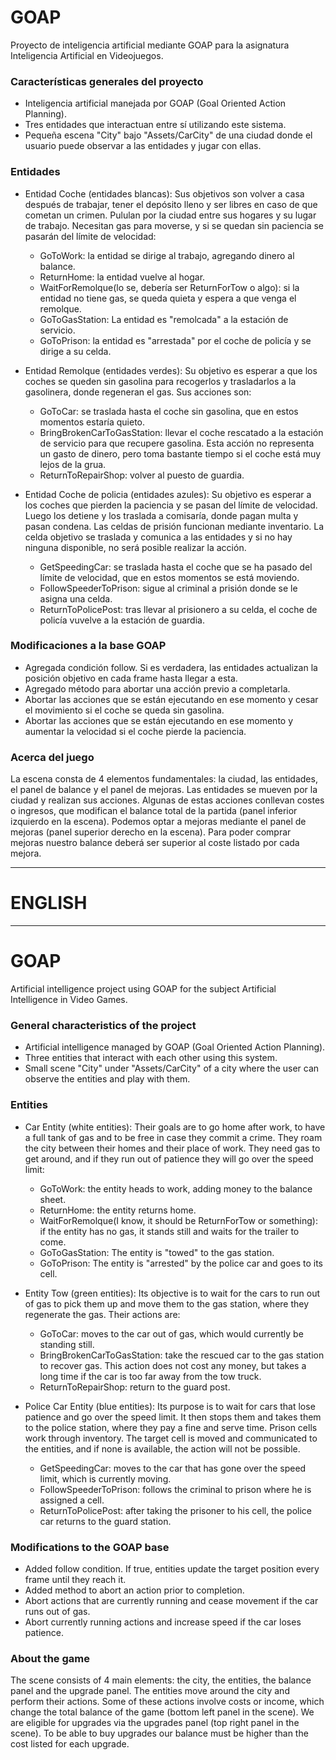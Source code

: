 # GOAP
Proyecto de inteligencia artificial mediante GOAP para la asignatura Inteligencia Artificial en Videojuegos.

### Características generales del proyecto
* Inteligencia artificial manejada por GOAP (Goal Oriented Action Planning).
* Tres entidades que interactuan entre sí utilizando este sistema.
* Pequeña escena "City" bajo "Assets/CarCity" de una ciudad donde el usuario puede observar a las entidades y jugar con ellas.

### Entidades
* Entidad Coche (entidades blancas): Sus objetivos son volver a casa después de trabajar, tener el depósito lleno y ser libres en caso de que cometan un crimen. Pululan por la ciudad entre sus hogares y su lugar de trabajo. Necesitan gas para moverse, y si se quedan sin paciencia se pasarán del límite de velocidad:
  * GoToWork: la entidad se dirige al trabajo, agregando dinero al balance.
  * ReturnHome: la entidad vuelve al hogar.
  * WaitForRemolque(lo se, debería ser ReturnForTow o algo): si la entidad no tiene gas, se queda quieta y espera a que venga el remolque.
  * GoToGasStation: La entidad es "remolcada" a la estación de servicio.
  * GoToPrison: la entidad es "arrestada" por el coche de policía y se dirige a su celda.

* Entidad Remolque (entidades verdes): Su objetivo es esperar a que los coches se queden sin gasolina para recogerlos y trasladarlos a la gasolinera, donde regeneran el gas. Sus acciones son:
  * GoToCar: se traslada hasta el coche sin gasolina, que en estos momentos estaría quieto.
  * BringBrokenCarToGasStation: llevar el coche rescatado a la estación de servicio para que recupere gasolina. Esta acción no representa un gasto de dinero, pero toma bastante tiempo si el coche está muy lejos de la grua.
  * ReturnToRepairShop: volver al puesto de guardia.

* Entidad Coche de policia (entidades azules): Su objetivo es esperar a los coches que pierden la paciencia y se pasan del límite de velocidad. Luego los detiene y los traslada a comisaría, donde pagan multa y pasan condena. Las celdas de prisión funcionan mediante inventario. La celda objetivo se traslada y comunica a las entidades y si no hay ninguna disponible, no será posible realizar la acción.
  * GetSpeedingCar: se traslada hasta el coche que se ha pasado del límite de velocidad, que en estos momentos se está moviendo.
  * FollowSpeederToPrison: sigue al criminal a prisión donde se le asigna una celda.
  * ReturnToPolicePost: tras llevar al prisionero a su celda, el coche de policía vuvelve a la estación de guardia.

### Modificaciones a la base GOAP
* Agregada condición follow. Si es verdadera, las entidades actualizan la posición objetivo en cada frame hasta llegar a esta.
* Agregado método para abortar una acción previo a completarla.
* Abortar las acciones que se están ejecutando en ese momento y cesar el movimiento si el coche se queda sin gasolina.
* Abortar las acciones que se están ejecutando en ese momento y aumentar la velocidad si el coche pierde la paciencia.

### Acerca del juego
La escena consta de 4 elementos fundamentales: la ciudad, las entidades, el panel de balance y el panel de mejoras. Las entidades se mueven por la ciudad y realizan sus acciones. Algunas de estas acciones conllevan costes o ingresos, que modifican el balance total de la partida (panel inferior izquierdo en la escena). Podemos optar a mejoras mediante el panel de mejoras (panel superior derecho en la escena). Para poder comprar mejoras nuestro balance deberá ser superior al coste listado por cada mejora.

__________
# ENGLISH
__________

# GOAP
Artificial intelligence project using GOAP for the subject Artificial Intelligence in Video Games.

### General characteristics of the project
* Artificial intelligence managed by GOAP (Goal Oriented Action Planning).
* Three entities that interact with each other using this system.
* Small scene "City" under "Assets/CarCity" of a city where the user can observe the entities and play with them.

### Entities
* Car Entity (white entities): Their goals are to go home after work, to have a full tank of gas and to be free in case they commit a crime. They roam the city between their homes and their place of work. They need gas to get around, and if they run out of patience they will go over the speed limit:
  * GoToWork: the entity heads to work, adding money to the balance sheet.
  * ReturnHome: the entity returns home.
  * WaitForRemolque(I know, it should be ReturnForTow or something): if the entity has no gas, it stands still and waits for the trailer to come.
  * GoToGasStation: The entity is "towed" to the gas station.
  * GoToPrison: The entity is "arrested" by the police car and goes to its cell.

* Entity Tow (green entities): Its objective is to wait for the cars to run out of gas to pick them up and move them to the gas station, where they regenerate the gas. Their actions are:
  * GoToCar: moves to the car out of gas, which would currently be standing still.
  * BringBrokenCarToGasStation: take the rescued car to the gas station to recover gas. This action does not cost any money, but takes a long time if the car is too far away from the tow truck.
  * ReturnToRepairShop: return to the guard post.

* Police Car Entity (blue entities): Its purpose is to wait for cars that lose patience and go over the speed limit. It then stops them and takes them to the police station, where they pay a fine and serve time. Prison cells work through inventory. The target cell is moved and communicated to the entities, and if none is available, the action will not be possible.
  * GetSpeedingCar: moves to the car that has gone over the speed limit, which is currently moving.
  * FollowSpeederToPrison: follows the criminal to prison where he is assigned a cell.
  * ReturnToPolicePost: after taking the prisoner to his cell, the police car returns to the guard station.

### Modifications to the GOAP base
* Added follow condition. If true, entities update the target position every frame until they reach it.
* Added method to abort an action prior to completion.
* Abort actions that are currently running and cease movement if the car runs out of gas.
* Abort currently running actions and increase speed if the car loses patience.

### About the game
The scene consists of 4 main elements: the city, the entities, the balance panel and the upgrade panel. The entities move around the city and perform their actions. Some of these actions involve costs or income, which change the total balance of the game (bottom left panel in the scene). We are eligible for upgrades via the upgrades panel (top right panel in the scene). To be able to buy upgrades our balance must be higher than the cost listed for each upgrade.
